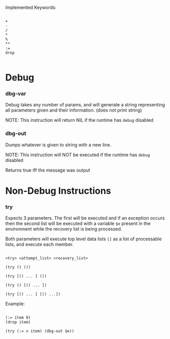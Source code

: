 


Implemented Keywords:

```

+
-
/
*
%
**
:=
drop


```

# Debug

### dbg-var

Debug takes any number of params, and will generate a string representing all parameters
given and their information. (does not print string)

NOTE: This instruction will return NIL if the runtime has `debug` disabled

### dbg-out

Dumps whatever is given to string with a new line.

NOTE: This instruction will NOT be executed if the runtime has `debug` disabled

Returns true iff the message was output

# Non-Debug Instructions

### try

Expects 3 parameters. The first will be executed and if an exception occurs
then the second list will be executed with a variable `$e` present in the 
environment while the recovery list is being processed.

Both parameters will execute top level data lists `[]` as a list of processable
lists, and execute each member.

```

<try> <attempt_list> <recovery_list>

(try () ())

(try [() ... ] ())

(try () [() ... ])

(try [() ... ] [() ...])
```

Example:

```

(:= item 0)
(drop item)

(try (:= x item) (dbg-out $e))

```
